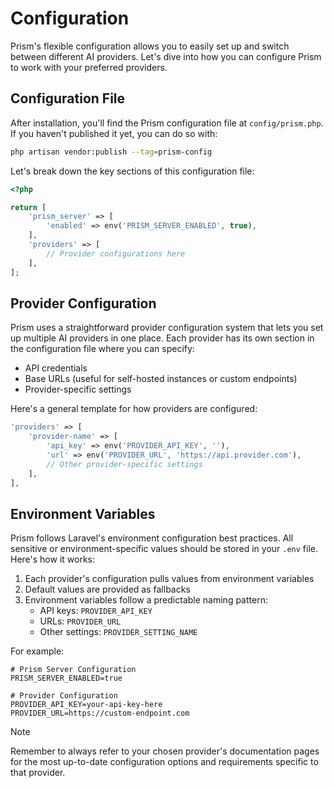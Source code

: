 # Configuration

Prism's flexible configuration allows you to easily set up and switch between different AI providers. Let's dive into how you can configure Prism to work with your preferred providers.

## Configuration File

After installation, you'll find the Prism configuration file at `config/prism.php`. If you haven't published it yet, you can do so with:

```bash
php artisan vendor:publish --tag=prism-config
```

Let's break down the key sections of this configuration file:

```php
<?php

return [
    'prism_server' => [
        'enabled' => env('PRISM_SERVER_ENABLED', true),
    ],
    'providers' => [
        // Provider configurations here
    ],
];
```

## Provider Configuration

Prism uses a straightforward provider configuration system that lets you set up multiple AI providers in one place. Each provider has its own section in the configuration file where you can specify:

- API credentials
- Base URLs (useful for self-hosted instances or custom endpoints)
- Provider-specific settings

Here's a general template for how providers are configured:

```php
'providers' => [
    'provider-name' => [
        'api_key' => env('PROVIDER_API_KEY', ''),
        'url' => env('PROVIDER_URL', 'https://api.provider.com'),
        // Other provider-specific settings
    ],
],
```

## Environment Variables

Prism follows Laravel's environment configuration best practices. All sensitive or environment-specific values should be stored in your `.env` file. Here's how it works:

1. Each provider's configuration pulls values from environment variables
2. Default values are provided as fallbacks
3. Environment variables follow a predictable naming pattern:
   - API keys: `PROVIDER_API_KEY`
   - URLs: `PROVIDER_URL`
   - Other settings: `PROVIDER_SETTING_NAME`

For example:

```env
# Prism Server Configuration
PRISM_SERVER_ENABLED=true

# Provider Configuration
PROVIDER_API_KEY=your-api-key-here
PROVIDER_URL=https://custom-endpoint.com

```
> [!NOTE]
> Remember to always refer to your chosen provider's documentation pages for the most up-to-date configuration options and requirements specific to that provider.
